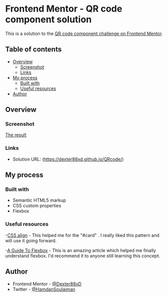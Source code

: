 # Frontend Mentor - QR code component solution

This is a solution to the [QR code component challenge on Frontend Mentor](https://www.frontendmentor.io/challenges/qr-code-component-iux_sIO_H). 

## Table of contents

- [Overview](#overview)
  - [Screenshot](#screenshot)
  - [Links](#links)
- [My process](#my-process)
  - [Built with](#built-with)
  - [Useful resources](#useful-resources)
- [Author](#author)

## Overview

### Screenshot

[The result](/images/image.png)

### Links

- Solution URL: (https://dexter88xd.github.io/QRcode/)

## My process

### Built with

- Semantic HTML5 markup
- CSS custom properties
- Flexbox

### Useful resources

-[CSS align](https://www.w3schools.com/css/css_align.asp) - This helped me for the "#card" . I really liked this pattern and will use it going forward.

-[A Guide To Flexbox](https://css-tricks.com/snippets/css/a-guide-to-flexbox/) - This is an amazing article which helped me finally understand flexbox. I'd recommend it to anyone still learning this concept.


## Author

- Frontend Mentor - [@Dexter88xD](https://www.frontendmentor.io/profile/Dexter88xD)
- Twitter - [@HamdanSoulaiman](https://www.twitter.com/HamdanSoulaiman)
